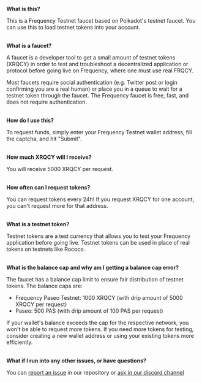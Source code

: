 **What is this?**

This is a Frequency Testnet faucet based on Polkadot's testnet faucet. You can use this to load testnet tokens into your account.
<br><br>

**What is a faucet?**

A faucet is a developer tool to get a small amount of testnet tokens (XRQCY) in order to test and troubleshoot a decentralized application or protocol before going live on Frequency, where one must use real FRQCY.

Most faucets require social authentication (e.g. Twitter post or login confirming you are a real human) or place you in a queue to wait for a testnet token through the faucet. The Frequency faucet is free, fast, and does not require authentication.
<br><br>

**How do I use this?**

To request funds, simply enter your Frequency Testnet wallet address, fill the captcha, and hit "Submit".
<br><br>

**How much XRQCY will I receive?**

You will receive 5000 XRQCY per request.
<br><br>

**How often can I request tokens?**

You can request tokens every 24h! If you request XRQCY for one account, you can't request more for that address.
<br><br>

**What is a testnet token?**

Testnet tokens are a test currency that allows you to test your Frequency application before going live. Testnet tokens can be used in place of real tokens on testnets like Rococo.
<br><br>

**What is the balance cap and why am I getting a balance cap error?**

The faucet has a balance cap limit to ensure fair distribution of testnet tokens. The balance caps are:
- Frequency Paseo Testnet: 1000 XRQCY (with drip amount of 5000 XRQCY per request)
- Paseo: 500 PAS (with drip amount of 100 PAS per request)

If your wallet's balance exceeds the cap for the respective network, you won't be able to request more tokens. If you need more tokens for testing, consider creating a new wallet address or using your existing tokens more efficiently.
<br><br>

**What if I run into any other issues, or have questions?**

You can [report an issue](https://github.com/frequency-chain/testnet-faucet/issues) in our repository or [ask in our discord channel](https://discord.com/channels/969001918460469250/969308337864867840)
